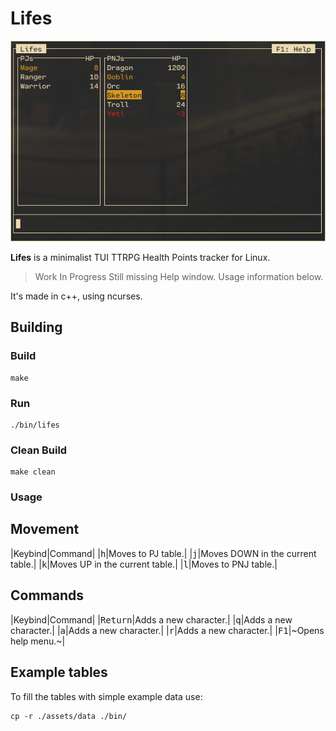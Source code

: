 # Lifes

![screenshot](https://github.com/matt-pron/lifes/blob/main/assets/screenshot.png?raw=true)

**Lifes** is a minimalist TUI TTRPG Health Points tracker for Linux.

> Work In Progress
> Still missing Help window. Usage information below.

It's made in c++, using ncurses.

## Building

### Build

```
make
```

### Run

```
./bin/lifes
```

### Clean Build

```
make clean
```

### Usage

## Movement

|Keybind|Command|
|<kbd>h</kbd>|Moves to PJ table.|
|<kbd>j</kbd>|Moves DOWN in the current table.|
|<kbd>k</kbd>|Moves UP in the current table.|
|<kbd>l</kbd>|Moves to PNJ table.|

## Commands

|Keybind|Command|
|<kbd>Return</kbd>|Adds a new character.|
|<kbd>q</kbd>|Adds a new character.|
|<kbd>a</kbd>|Adds a new character.|
|<kbd>r</kbd>|Adds a new character.|
|<kbd>F1</kbd>|~Opens help menu.~|

## Example tables

To fill the tables with simple example data use:

```
cp -r ./assets/data ./bin/
```

